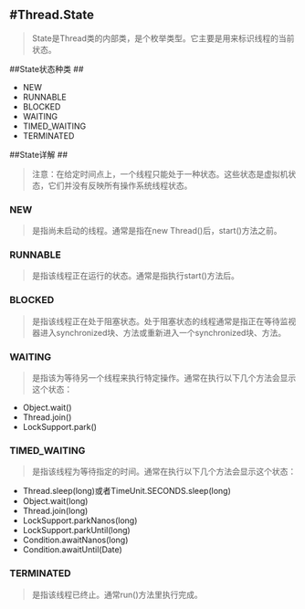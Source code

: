 #Thread.State
---
> State是Thread类的内部类，是个枚举类型。它主要是用来标识线程的当前状态。

##State状态种类 ##

 - NEW
 - RUNNABLE
 - BLOCKED
 - WAITING
 - TIMED_WAITING
 - TERMINATED
 
##State详解 ##
> 注意：在给定时间点上，一个线程只能处于一种状态。这些状态是虚拟机状态，它们并没有反映所有操作系统线程状态。
### NEW ###
> 是指尚未启动的线程。通常是指在new Thread()后，start()方法之前。
### RUNNABLE ###
> 是指该线程正在运行的状态。通常是指执行start()方法后。
### BLOCKED ###
> 是指该线程正在处于阻塞状态。处于阻塞状态的线程通常是指正在等待监视器进入synchronized块、方法或重新进入一个synchronized块、方法。
### WAITING ###
> 是指该为等待另一个线程来执行特定操作。通常在执行以下几个方法会显示这个状态：
 - Object.wait()
 - Thread.join()
 - LockSupport.park()

### TIMED_WAITING ###
> 是指该线程为等待指定的时间。通常在执行以下几个方法会显示这个状态：
 - Thread.sleep(long)或者TimeUnit.SECONDS.sleep(long)
 - Object.wait(long)
 - Thread.join(long)
 - LockSupport.parkNanos(long)
 - LockSupport.parkUntil(long)
 - Condition.awaitNanos(long)
 - Condition.awaitUntil(Date)

### TERMINATED ###
> 是指该线程已终止。通常run()方法里执行完成。

